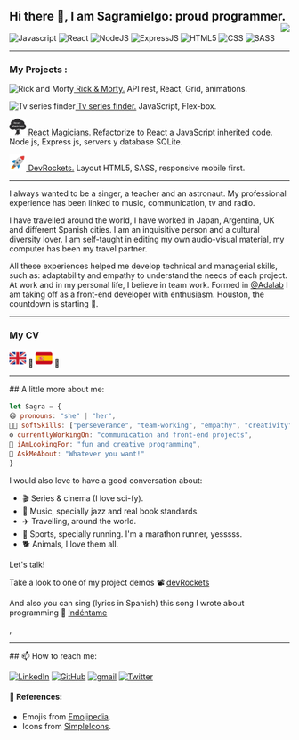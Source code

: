 ## Hi there 👋, I am Sagramielgo: proud programmer. <a href="https://twitter.com/sagramielgo"><img src="https://img.shields.io/twitter/follow/sagramielgo.svg?style=social" align="right"/></a>

![Javascript](https://img.shields.io/badge/-JavaScript-%234254a5?logo=javascript&logoColor=white)
![React](https://img.shields.io/badge/-React-%234254a5?logo=react&logoColor=white)
![NodeJS](https://img.shields.io/badge/Node.js-%234254a5?logo=node.js&logoColor=white)
![ExpressJS](https://img.shields.io/badge/Express.js-%234254a5)
![HTML5](https://img.shields.io/badge/HTML5-%234254a5?logo=html5&logoColor=white)
![CSS](https://img.shields.io/badge/CSS3-%234254a5?logo=css3&logoColor=white)
![SASS](https://img.shields.io/badge/SASS-%234254a5?logo=SASS&logoColor=white)

<hr/>
<h3> My Projects :</h3>
  
  
<img src="https://img.icons8.com/color/48/000000/rick-sanchez.png" alt="Rick and Morty" height="30" width="30"/><a href="https://sagramielgo.github.io/characters-finder-rick-and-morty-Sagramielgo/">  Rick & Morty.</a> API rest, React, Grid, animations.

<img src="https://img.icons8.com/plasticine/100/000000/retro-tv.png" alt="Tv series finder" height="30" width="30"/><a href="https://sagramielgo.github.io/tvseries-finder-Sagramielgo/"> Tv series finder.</a> JavaScript, Flex-box.

<img src="./images/tree-logo.png" alt="React Magicians" height="30" width="30"/><a href="https://sagramielgo-react-magicians.herokuapp.com/"> React Magicians.</a> Refactorize to React a JavaScript inherited code.
Node js, Express js, servers y database SQLite.

<img src="./images/rocket.png" alt="DevRockets" height="30" width="30"/><a href="https://sagramielgo.github.io/sagramielgo-dev-rockets"> DevRockets.</a> Layout HTML5, SASS, responsive mobile first.

<hr/>

I always wanted to be a singer, a teacher and an astronaut.
My professional experience has been linked to music, communication, tv and radio.

I have travelled around the world, I have worked in Japan, Argentina, UK and different Spanish cities. I am an inquisitive person and a cultural diversity lover.
I am self-taught in editing my own audio-visual material, my computer has been my travel partner.

All these experiences helped me develop technical and managerial skills, such as: adaptability and empathy to understand the needs of each project. At work and in my personal life, I believe in team work.
Formed in [@Adalab](https://github.com/Adalab) I am taking off as a front-end developer with enthusiasm.
Houston, the countdown is starting 🚀.

<hr/>
<h3> My CV </h3>

[<img witdh="50" height="30" src="./images/english.png">](https://www.canva.com/design/DAEaU8W_i84/qZWsi-I_RYcK2CYh-fXd8w/view?utm_content=DAEaU8W_i84&utm_campaign=designshare&utm_medium=link&utm_source=sharebutton) 🔗
[<img witdh="50" height="30" margin-left="30" src="./images/Spain.png">](https://www.canva.com/design/DAEZ2Mtwndk/uHBzisZEzudrN5JEoOykcw/view?utm_content=DAEZ2Mtwndk&utm_campaign=designshare&utm_medium=link&utm_source=sharebutton) 🔗

<hr/>
## A little more about me:

```javascript
let Sagra = {
😄 pronouns: "she" | "her",
🤹🏼 softSkills: ["perseverance", "team-working", "empathy", "creativity", "adaptability" ],
⚙️ currentlyWorkingOn: "communication and front-end projects",
🚧 iAmLookingFor: "fun and creative programming",
💬 AskMeAbout: "Whatever you want!"
}
```

I would also love to have a good conversation about:

- 🎬 Series & cinema (I love sci-fy).
- 🎸 Music, specially jazz and real book standards.
- ✈️ Travelling, around the world.
- 🏅 Sports, specially running. I'm a marathon runner, yesssss.
- 🐕 Animals, I love them all.

Let's talk!

Take a look to one of my project demos 📽️ [devRockets](https://www.youtube.com/watch?v=pdzEJnlMqdA)

And also you can sing (lyrics in Spanish) this song I wrote about programming 🎵 [Indéntame](https://www.youtube.com/watch?v=gmcnZGeIjNk&t=2s)

<!-- ⚡ Fun fact: ... ,
🌱 I’m currently learning:
👯 I’m looking to collaborate on ... ,
🤔 I’m looking for help with ...  -->,
<hr/>
## 📫 How to reach me:

<a href="https://www.linkedin.com/in/sagramielgo/"><img img alt="LinkedIn" src="https://img.shields.io/badge/linkedin-0e76a8.svg?&style=for-the-badge&logo=linkedin&logoColor=white" /></a>
<a href="https://github.com/sagramielgo"><img alt="GitHub" src="https://img.shields.io/badge/GitHub-2f363d.svg?&style=for-the-badge&logo=Github&logoColor=white" /></a>
<a href="mailto:sagramielgo@gmail.com"><img alt="gmail" src="https://img.shields.io/badge/gmail-red.svg?&style=for-the-badge&logo=gmail&logoColor=white" /></a>
<a href="https://twitter.com/sagramielgo"><img alt="Twitter" src="https://img.shields.io/badge/twitter-%231DA1F2.svg?&style=for-the-badge&logo=twitter&logoColor=white" /></a>

#### 📑 References:

- Emojis from [Emojipedia](https://emojipedia.org/).
- Icons from [SimpleIcons](https://simpleicons.org/).

<!-- [If you liked this ✨ _special_ ✨ repository, please do not forget to star it.](url)-->
